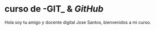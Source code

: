 # curso de -GIT_ & _GitHub_

Hola soy tu amigo y docente digital Jose Santos, bienvenidos a mi curso.